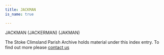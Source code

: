 ```yaml
---
title: JACKMAN
is_name: true

---
```


JACKMAN (JACKERMAN) (JAKMAN)


The Stoke Climsland Parish Archive holds material under this index entry. To find out more please [contact us](/contact/)
